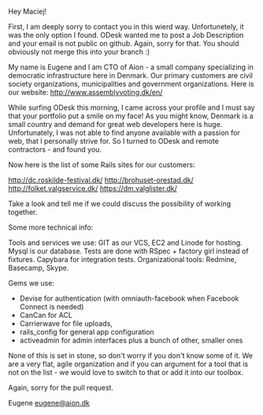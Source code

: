 Hey Maciej! 

First, I am deeply sorry to contact you in this wierd way. Unfortunetely, it was the only option I found. ODesk wanted me to post a Job Description and your email is not public on github. Again, sorry for that. You should obviously not merge this into your branch :)

My name is Eugene and I am CTO of Aion - a small company specializing in democratic infrastructure here in Denmark. Our primary customers are civil society organizations, municipalities and government organizations. Here is our website: http://www.assemblyvoting.dk/en/

While surfing ODesk this morning, I came across your profile and I must say that your portfolio put a smile on my face! As you might know, Denmark is a small country and demand for great web developers here is huge. Unfortunately, I was not able to find anyone available with a passion for web, that I personally strive for. So I turned to ODesk and remote contractors - and found you.

Now here is the list of some Rails sites for our customers:

http://dc.roskilde-festival.dk/
http://brohuset-orestad.dk/
http://folket.valgservice.dk/
https://dm.valglister.dk/

Take a look and tell me if we could discuss the possibility of working together.

Some more technical info:

Tools and services we use: GIT as our VCS, EC2 and Linode for hosting. Mysql is our database.
Tests are done with RSpec + factory girl instead of fixtures. Capybara for integration tests.
Organizational tools: Redmine, Basecamp, Skype.

Gems we use:
* Devise for authentication (with omniauth-facebook when Facebook Connect is needed)
* CanCan for ACL
* Carrierwave for file uploads,
* rails_config for general app configuration
* activeadmin for admin interfaces
plus a bunch of other, smaller ones

None of this is set in stone, so don't worry if you don't know some of it. We are a very flat, agile organization and if you can argument for a tool that is not on the list - we would love to switch to that or add it into our toolbox. 

Again, sorry for the pull request.

Eugene
eugene@aion.dk